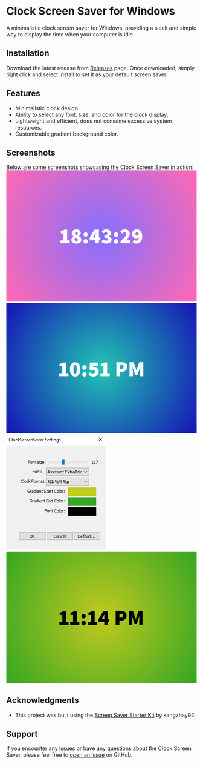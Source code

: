 # Clock Screen Saver for Windows

A minimalistic clock screen saver for Windows, providing a sleek and simple way to display the time when your computer is idle.

## Installation

Download the latest release from [Releases](https://github.com/y0av/WinClockScreenSaver/releases) page.
Once downloaded, simply right click and select install to set it as your default screen saver.

## Features

- Minimalistic clock design.
- Ability to select any font, size, and color for the clock display.
- Lightweight and efficient, does not consume excessive system resources.
- Customizable gradient background color.

## Screenshots

Below are some screenshots showcasing the Clock Screen Saver in action:
![Screenshot 1](https://github.com/y0av/WinClockScreenSaver/blob/main/Images/screenshot1.png?raw=true)
![Screenshot 2](https://github.com/y0av/WinClockScreenSaver/blob/main/Images/screenshot2.png?raw=true)
![Screenshot 3](https://github.com/y0av/WinClockScreenSaver/blob/main/Images/screenshot3.png?raw=true)
![Screenshot 4](https://github.com/y0av/WinClockScreenSaver/blob/main/Images/screenshot4.png?raw=true)

## Acknowledgments

- This project was built using the [Screen Saver Starter Kit](https://github.com/kangzhay92/ScrStarterKit) by kangzhay92.

## Support

If you encounter any issues or have any questions about the Clock Screen Saver, please feel free to [open an issue](https://github.com/y0av/WinClockScreenSaver/issues) on GitHub.
